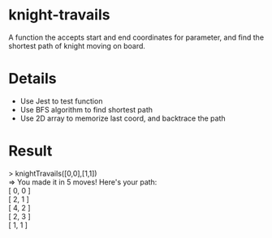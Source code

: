 # knight-travails
A function the accepts start and end coordinates for parameter, and find the shortest path of knight moving on board.
# Details
- Use Jest to test function
- Use BFS algorithm to find shortest path
- Use 2D array to memorize last coord, and backtrace the path 
# Result
\> knightTravails([0,0],[1,1])<br/>
=> You made it in 5 moves!  Here's your path:<br/>
[ 0, 0 ]<br/>
[ 2, 1 ]<br/>
[ 4, 2 ]<br/>
[ 2, 3 ]<br/>
[ 1, 1 ]
